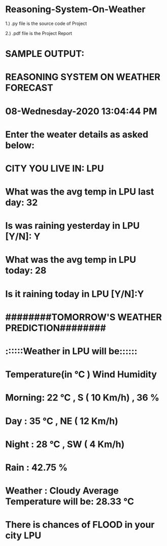 # Reasoning-System-On-Weather

1.) .py file is the source code of Project

2.) .pdf file is the Project Report

# SAMPLE OUTPUT:
 
# 					REASONING SYSTEM ON WEATHER FORECAST

# 			08-Wednesday-2020                               13:04:44 PM

# Enter the weater details as asked below:

# CITY YOU LIVE IN: LPU
# What was the avg temp in LPU last day: 32
# Is was raining yesterday in LPU [Y/N]: Y
# What was the avg temp in LPU today: 28
# Is it raining today in LPU [Y/N]:Y

# ########______________TOMORROW'S WEATHER PREDICTION______________########


# 				 ::::::Weather in LPU will be::::::

# 			Temperature(in °C )	  		Wind	           			    Humidity

# Morning:		 22 °C 				,      S  ( 10 Km/h) 			,      36 %
# Day    :		 35 °C 				,      NE  ( 12 Km/h)
# Night  :		 28 °C 				,      SW  ( 4 Km/h)

# Rain  : 42.75 %

# Weather : Cloudy			Average Temperature will be: 28.33 °C

# There is chances of FLOOD in your city LPU
